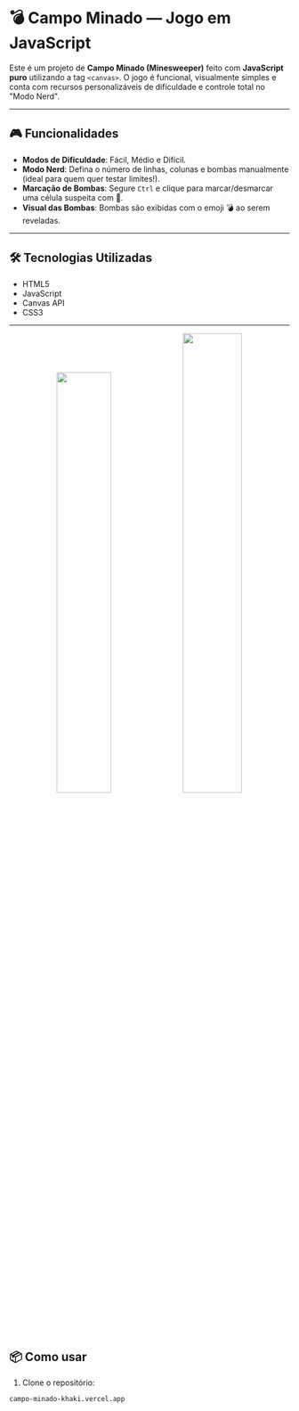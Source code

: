 # 💣 Campo Minado — Jogo em JavaScript

Este é um projeto de **Campo Minado (Minesweeper)** feito com **JavaScript puro** utilizando a tag `<canvas>`. O jogo é funcional, visualmente simples e conta com recursos personalizáveis de dificuldade e controle total no "Modo Nerd".

---

## 🎮 Funcionalidades

- **Modos de Dificuldade**: Fácil, Médio e Difícil.
- **Modo Nerd**: Defina o número de linhas, colunas e bombas manualmente (ideal para quem quer testar limites!).
- **Marcação de Bombas**: Segure `Ctrl` e clique para marcar/desmarcar uma célula suspeita com 🚩.
- **Visual das Bombas**: Bombas são exibidas com o emoji 💣 ao serem reveladas.

---

## 🛠 Tecnologias Utilizadas

- HTML5
- JavaScript
- Canvas API
- CSS3

---

<p align="center">
  <img src="https://github.com/user-attachments/assets/a6751687-2deb-403a-9803-d79d9908ff33" width="44%" />
  <img src="https://github.com/user-attachments/assets/1466298b-f3c5-4221-9495-2f57f3f235c6" width="46%" />
</p>


## 📦 Como usar

1. Clone o repositório:
```bash
campo-minado-khaki.vercel.app

